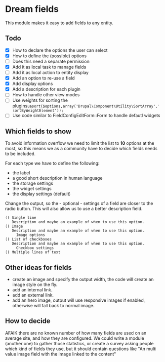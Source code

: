 # Dream fields

This module makes it easy to add fields to any entity.

## Todo

- [x] How to declare the options the user can select
- [x] How to define the (possible) options
- [ ] Does this need a separate permission
- [x] Add it as local task to manage fields
- [ ] Add it as local action to entity display
- [x] Add an option to re-use a field
- [x] Add display options
- [x] Add a description for each plugin
- [ ] How to handle other view modes
- [ ] Use weights for sorting the plugins```uasort($options,array('Drupal\Component\Utility\SortArray','sortByWeightElement'));```
- [ ] Use code similar to FieldConfigEditForm::Form to handle defautl widgets

## Which fields to show

To avoid information overflow we need to limit the list to **10** options at the most,
so this means we as a community have to decide which fields needs to be included.

For each type we have to define the following:

- the label
- a good short description in human language
- the storage settings
- the widget settings
- the display settings (default)

Change the output, so the - optional - settings of a field are closer to the radio button.
This will also allow us to use a better description field.

```
() Single line
   Description and maybe an example of when to use this option.
() Image
   Description and maybe an example of when to use this option.
     Image options
() List of checkboxes
   Description and maybe an example of when to use this option.
     Checkbox settings
() Multiple lines of text
```

## Other ideas for fields

- create an image and specify the output width, the code will create an image style on the fly.
- add an internal link.
- add an external link.
- add an hero image, output will use responsive images if enabled, otherwise will fall back to normal image.

## How to decide

AFAIK there are no known number of how many fields are used on an average site, and how they are configured. We could write a module (another one) to gather those statistics, or create a survey asking people which kind of fields they use, but it should contain questions like "An multi value image field with the image linked to the content"
